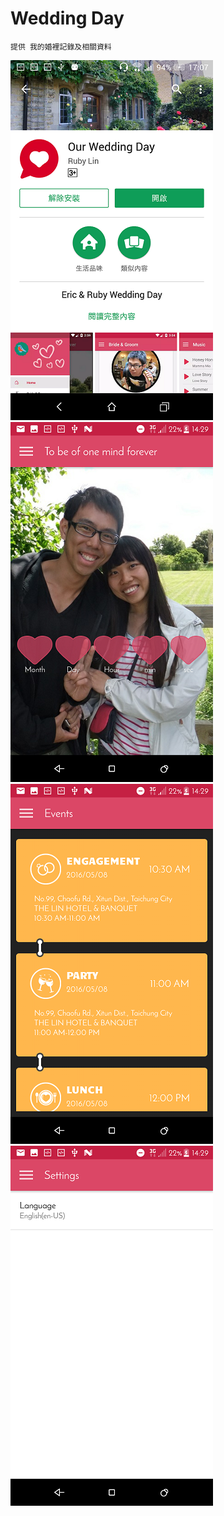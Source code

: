 # Wedding Day
    提供 我的婚裡記錄及相關資料
![image](https://github.com/kissLin/Wedding-Day/blob/master/images/Screenshot_20161230-170800.png)
![image](https://github.com/kissLin/Wedding-Day/blob/master/images/Screenshot_20180711-142932.png)
![image](https://github.com/kissLin/Wedding-Day/blob/master/images/Screenshot_20180711-142948.png)
![image](https://github.com/kissLin/Wedding-Day/blob/master/images/Screenshot_20180711-143001.png)
